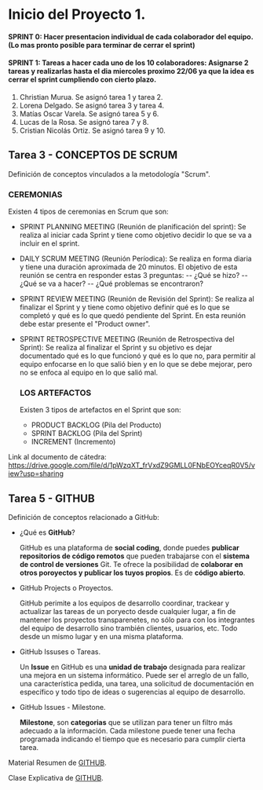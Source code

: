 # Inicio del Proyecto 1.

#### SPRINT 0: Hacer presentacion individual de cada colaborador del equipo. (Lo mas pronto posible para terminar de cerrar el sprint)
#### SPRINT 1: Tareas a hacer cada uno de los 10 colaboradores: Asignarse 2 tareas y realizarlas hasta el dia miercoles proximo 22/06 ya que la idea es cerrar el sprint cumpliendo con cierto plazo.

1) Christian Murua. Se asignó tarea 1 y tarea 2.
2) Lorena Delgado. Se asignó tarea 3 y tarea 4.
3) Matías Oscar Varela. Se asignó tarea 5 y 6.
4) Lucas de la Rosa. Se asignó tarea 7 y 8.
5) Cristian Nicolás Ortiz. Se asignó tarea 9 y 10.

## Tarea 3 - CONCEPTOS DE SCRUM 
Definición de conceptos vinculados a la metodología "Scrum". 

### CEREMONIAS
Existen 4 tipos de ceremonias en Scrum que son: 

- SPRINT PLANNING MEETING (Reunión de planificación del sprint):
  Se realiza al iniciar cada Sprint y tiene como objetivo decidir lo que se va a incluir en el sprint.
- DAILY SCRUM MEETING (Reunión Períodica): 
  Se realiza en forma diaria y tiene una duración aproximada de 20 minutos. El objetivo de esta reunión se centra en responder estas 3 preguntas:
  -- ¿Qué se hizo?
  -- ¿Qué se va a hacer?
  -- ¿Qué problemas se encontraron?
- SPRINT REVIEW MEETING (Reunión de Revisión del Sprint): 
  Se realiza al finalizar el Sprint y y tiene como objetivo definir qué es lo que se completó y qué es lo que quedó pendiente del Sprint.
  En esta  reunión debe estar presente el "Product owner".
- SPRINT RETROSPECTIVE MEETING (Reunión de Retrospectiva del Sprint): 
  Se realiza al finalizar el Sprint y su objetivo es dejar documentado qué es lo que funcionó y qué es lo que no, para permitir al equipo enfocarse en lo que salió       bien y en lo que se debe mejorar, pero no se enfoca al equipo en lo que salió mal.
  
  ### LOS ARTEFACTOS 
  Existen 3 tipos de artefactos en el Sprint que son:
  
  - PRODUCT BACKLOG (Pila del Producto)
  - SPRINT BACKLOG (Pila del Sprint)
  - INCREMENT (Incremento)

Link al documento de cátedra: https://drive.google.com/file/d/1pWzqXT_frVxdZ9GMLL0FNbEOYceqR0V5/view?usp=sharing


## Tarea 5 - GITHUB
Definición de conceptos relacionado a GitHub:

- ¿Qué es **GitHub**?
    
  GitHub es una plataforma de **social coding**, donde puedes **publicar repositorios de código remotos** que pueden trabajarse con el **sistema de control
  de versiones** Git.
  Te ofrece la posibilidad de **colaborar en otros poroyectos y publicar los tuyos propios**. Es de **código abierto**.
  
- GitHub Projects o Proyectos.
  
  GitHub perimite a los equipos de desarrollo coordinar, trackear y actualizar las tareas de un poryecto desde cualquier lugar, a fin de mantener los proyectos 
  transparenetes, no sólo para con los integrantes del equipo de desarrollo sino trambién clientes, usuarios, etc. Todo desde un mismo lugar y en una misma plataforma.
  
- GitHub Issuses o Tareas.

  Un **Issue** en GitHub es una **unidad de trabajo** designada para realizar una mejora en un sistema informático. Puede ser el arreglo de un fallo,
  una característica pedida, una tarea, una solicitud de documentación en específico y todo tipo de ideas o sugerencias al equipo de desarrollo. 
  
- GitHub Issues - Milestone.
  
  **Milestone**, son **categorias** que se utilizan para tener un filtro más adecuado a la información. Cada milestone puede tener una fecha programada indicando el
  tiempo que es necesario para cumplir cierta tarea.
  
Material Resumen de [GITHUB](https://docs.google.com/presentation/d/1Zu3uagYlQjuSH4wTqFqs80pzXrEey-fc/edit#slide=id.p1).

Clase Explicativa de [GITHUB](https://www.youtube.com/watch?v=T7FICkd1MAE&feature=youtu.be).




